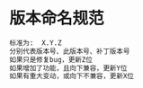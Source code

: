 # 版本命名规范

```txt
标准为:  X.Y.Z
分别代表版本号、此版本号、补丁版本号
如果只是修复bug，更新Z位
如果增加了功能，且向下兼容，更新Y位
如果有重大变动，或向下不兼容，更新X位
```